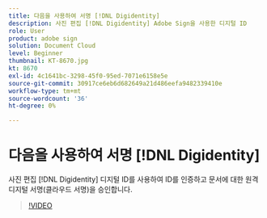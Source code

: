 ```yaml
---
title: 다음을 사용하여 서명 [!DNL Digidentity]
description: 사진 편집 [!DNL Digidentity] Adobe Sign을 사용한 디지털 ID
role: User
product: adobe sign
solution: Document Cloud
level: Beginner
thumbnail: KT-8670.jpg
kt: 8670
exl-id: 4c1641bc-3298-45f0-95ed-7071e6158e5e
source-git-commit: 30917ce6eb6d682649a21d486eefa9482339410e
workflow-type: tm+mt
source-wordcount: '36'
ht-degree: 0%

---
```


# 다음을 사용하여 서명 [!DNL Digidentity]

사진 편집 [!DNL Digidentity] 디지털 ID를 사용하여 ID를 인증하고 문서에 대한 원격 디지털 서명(클라우드 서명)을 승인합니다.

>[!VIDEO](https://video.tv.adobe.com/v/336991?hidetitle=true)
